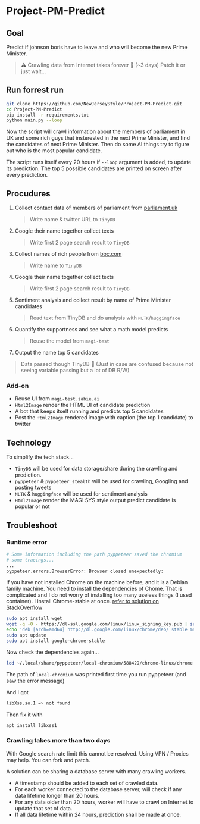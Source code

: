 # Project-PM-Predict

## Goal
Predict if johnson boris have to leave and who will become the new Prime Minister.

> ⚠️ Crawling data from Internet takes forever 👼 (~3 days) Patch it or just wait...

## Run forrest run
```bash
git clone https://github.com/NewJerseyStyle/Project-PM-Predict.git
cd Project-PM-Predict
pip install -r requirements.txt
python main.py --loop
```
Now the script will crawl information about the members of parliament in UK and some rich guys that insterested in the
next Prime Minister, and find the candidates of next Prime Minister.
Then do some AI things try to figure out who is the most popular candidate.

The script runs itself every 20 hours if `--loop` argument is added, to update its prediction.
The top 5 possible candidates are printed on screen after every prediction.

## Procudures
1. Collect contact data of members of parliament from [parliament.uk](https://members.parliament.uk/members/commons)
    > Write name & twitter URL to `TinyDB`
<!-- 2. Read Tweets of members of parliament about how they support the Prime Minister / potential candidates -->
<!--     > Write tweets to `TinyDB` -->
2. Google their name together collect texts
    > Write first 2 page search result to `TinyDB`
3. Collect names of rich people from [bbc.com](https://www.bbc.com/zhongwen/trad/uk-50713656)
    > Write name to `TinyDB`
4. Google their name together collect texts
    > Write first 2 page search result to `TinyDB`
5. Sentiment analysis and collect result by name of Prime Minister candidates
    > Read text from TinyDB and do analysis with `NLTK`/`huggingface`
6. Quantify the supportness and see what a math model predicts
    > Reuse the model from `magi-test`
7. Output the name top 5 candidates

> Data passed though TinyDB 👼 (Just in case are confused because not seeing variable passing but a lot of DB R/W)

### Add-on
- Reuse UI from `magi-test.sabie.ai`
- `Html2Image` render the HTML UI of candidate prediction
- A bot that keeps itself running and predicts top 5 candidates
- Post the `Html2Image` rendered image with caption (the top 1 candidate) to twitter

## Technology
To simplify the tech stack...
- `TinyDB` will be used for data storage/share during the crawling and prediction.
- `pyppeteer` & `pyppeteer_stealth` will be used for crawling, Googling and posting tweets
- `NLTK` & `huggingface` will be used for sentiment analysis
- `Html2Image` render the MAGI SYS style output predict candidate is popular or not

## Troubleshoot
### Runtime error
```bash
# Some information including the path pyppeteer saved the chromium
# some tracings...
...
pyppeteer.errors.BrowserError: Browser closed unexpectedly:
```
If you have not installed Chrome on the machine before, and it is a Debian family machine.
You need to install the dependencies of Chome.
That is complicated and I do not worry of installing too many useless things (I used container).
I install Chrome-stable at once. [refer to solution on StackOverflow](https://stackoverflow.com/questions/57217924/pyppeteer-errors-browsererror-browser-closed-unexpectedly)
```bash
sudo apt install wget
wget -q -O - https://dl-ssl.google.com/linux/linux_signing_key.pub | sudo apt-key add -
echo 'deb [arch=amd64] http://dl.google.com/linux/chrome/deb/ stable main' | sudo tee /etc/apt/sources.list.d/google-chrome.list
sudo apt update 
sudo apt install google-chrome-stable
```

Now check the dependencies again...
```bash
ldd ~/.local/share/pyppeteer/local-chromium/588429/chrome-linux/chrome | grep 'not found'
```
The path of `local-chromium` was printed first time you run pyppeteer (and saw the error message)

And I got
```bash
libXss.so.1 => not found
```

Then fix it with
```bash
apt install libxss1
```

### Crawling takes more than two days
With Google search rate limit this cannot be resolved.
Using VPN / Proxies may help. You can fork and patch.

A solution can be sharing a database server with many crawling workers.
- A timestamp should be added to each set of crawled data.
- For each worker connected to the database server, will check if any data lifetime longer than 20 hours.
- For any data older than 20 hours, worker will have to crawl on Internet to update that set of data.
- If all data lifetime within 24 hours, prediction shall be made at once.
